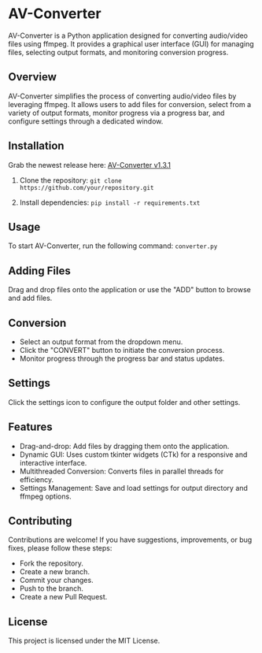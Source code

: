 # AV-Converter

AV-Converter is a Python application designed for converting audio/video files using ffmpeg. It provides a graphical user interface (GUI) for managing files, selecting output formats, and monitoring conversion progress.

## Overview

AV-Converter simplifies the process of converting audio/video files by leveraging ffmpeg. It allows users to add files for conversion, select from a variety of output formats, monitor progress via a progress bar, and configure settings through a dedicated window.

## Installation

Grab the newest release here: [AV-Converter v1.3.1](https://github.com/paichiwo/av-converter/releases/tag/1.3)

1. Clone the repository: `git clone https://github.com/your/repository.git`

2. Install dependencies:
`pip install -r requirements.txt`

## Usage
To start AV-Converter, run the following command:
`converter.py`

## Adding Files
Drag and drop files onto the application or use the "ADD" button to browse and add files.  

## Conversion
- Select an output format from the dropdown menu.
- Click the "CONVERT" button to initiate the conversion process.
- Monitor progress through the progress bar and status updates.

## Settings
Click the settings icon to configure the output folder and other settings.

## Features
- Drag-and-drop: Add files by dragging them onto the application.
- Dynamic GUI: Uses custom tkinter widgets (CTk) for a responsive and interactive interface.
- Multithreaded Conversion: Converts files in parallel threads for efficiency.
- Settings Management: Save and load settings for output directory and ffmpeg options.

## Contributing
Contributions are welcome! If you have suggestions, improvements, or bug fixes, please follow these steps:

- Fork the repository.
- Create a new branch.
- Commit your changes.
- Push to the branch.
- Create a new Pull Request.

## License
This project is licensed under the MIT License.